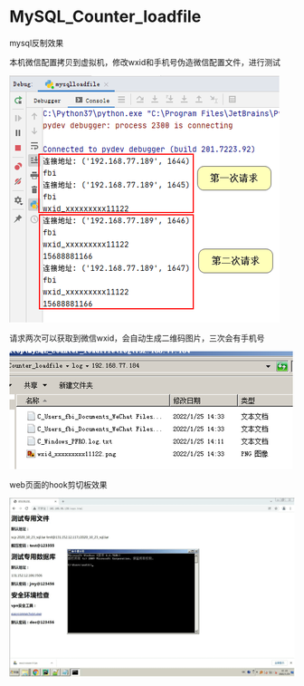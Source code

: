 # MySQL_Counter_loadfile
 mysql反制效果

本机微信配置拷贝到虚拟机，修改wxid和手机号伪造微信配置文件，进行测试

![图片1](图片1.png)

请求两次可以获取到微信wxid，会自动生成二维码图片，三次会有手机号

![2022-01-25_143359](2022-01-25_143359.png)

web页面的hook剪切板效果

![Video_2022-01-24_121951_编辑](Video_2022-01-24_121951_编辑.gif)
